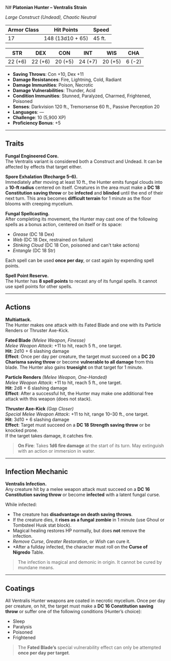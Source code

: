 N# **Platonian Hunter – Ventralis Strain**

_Large Construct (Undead), Chaotic Neutral_

| **Armor Class** | **Hit Points**   | **Speed** |
| --------------- | ---------------- | --------- |
| 17              | 148 (13d10 + 65) | 45 ft.    |

| STR     | DEX     | CON     | INT     | WIS     | CHA    |
| ------- | ------- | ------- | ------- | ------- | ------ |
| 22 (+6) | 22 (+6) | 20 (+5) | 24 (+7) | 20 (+5) | 6 (-2) |

- **Saving Throws**: Con +10, Dex +11
- **Damage Resistances**: Fire, Lightning, Cold, Radiant
- **Damage Immunities**: Poison, Necrotic
- **Damage Vulnerabilities**: Thunder, Acid
- **Condition Immunities**: Stunned, Paralyzed, Charmed, Frightened, Poisoned
- **Senses**: Darkvision 120 ft., Tremorsense 60 ft., Passive Perception 20
- **Languages**: —
- **Challenge**: 10 (5,900 XP)
- **Proficiency Bonus**: +5

---

## **Traits**

**Fungal Engineered Core.**  
The Ventralis variant is considered both a Construct and Undead. It can be affected by effects that target either.

**Spore Exhalation (Recharge 5–6).**  
Immediately after moving at least 10 ft., the Hunter emits fungal clouds into a **10-ft radius** centered on itself. Creatures in the area must make a **DC 18 Constitution saving throw** or be **infected** and **blinded** until the end of their next turn. This area becomes **difficult terrain** for 1 minute as the floor blooms with creeping mycelium.

**Fungal Spellcasting.**  
After completing its movement, the Hunter may cast one of the following spells as a bonus action, centered on itself or its space:

- _Grease_ (DC 18 Dex)
- _Web_ (DC 18 Dex, restrained on failure)
- _Stinking Cloud_ (DC 18 Con, poisoned and can't take actions)
- _Entangle_ (DC 18 Str)

Each spell can be used **once per day**, or cast again by expending spell points.

**Spell Point Reserve.**  
The Hunter has **8 spell points** to recast any of its fungal spells. It cannot use spell points for other spells.

---

## **Actions**

**Multiattack.**  
The Hunter makes one attack with its Fated Blade and one with its Particle Renders or Thruster Axe-Kick.

**Fated Blade** _(Melee Weapon, Finesse)_  
_Melee Weapon Attack_: +11 to hit, reach 5 ft., one target.  
**Hit**: 2d10 + 6 slashing damage  
**Effect**: Once per day per creature, the target must succeed on a **DC 20 Charisma saving throw** or become **vulnerable to all damage** from this blade. The Hunter also gains **truesight** on that target for 1 minute.

**Particle Renders** _(Melee Weapon, One-Handed)_  
_Melee Weapon Attack_: +11 to hit, reach 5 ft., one target.  
**Hit**: 2d8 + 6 slashing damage  
**Effect**: After a successful hit, the Hunter may make one additional free attack with this weapon (does not stack).

**Thruster Axe-Kick** _(Gap Closer)_  
_Special Melee Weapon Attack_: +11 to hit, range 10–30 ft., one target.  
**Hit**: 3d10 + 6 slashing damage  
**Effect**: Target must succeed on a **DC 18 Strength saving throw** or be knocked prone.  
If the target takes damage, it catches fire.

> **On Fire**: Takes **1d6 fire damage** at the start of its turn. May extinguish with an action or immersion in water.

---

## **Infection Mechanic**

**Ventralis Infection.**  
Any creature hit by a melee weapon attack must succeed on a **DC 16 Constitution saving throw** or become **infected** with a latent fungal curse.

While infected:

- The creature has **disadvantage on death saving throws**.
- If the creature dies, it **rises as a fungal zombie** in 1 minute (use Ghoul or Tombsteel Husk stat block).
- Magical healing restores HP normally, but does **not** remove the infection.
- _Remove Curse_, _Greater Restoration_, or _Wish_ can cure it.
- \*After a fullday infected, the character must roll on the **Curse of Nigredo** Table.

> The infection is magical and demonic in origin. It cannot be cured by mundane means.

---

## **Coatings**

All Ventralis Hunter weapons are coated in necrotic mycelium. Once per day per creature, on hit, the target must make a **DC 16 Constitution saving throw** or suffer one of the following conditions (Hunter’s choice):

- Sleep
- Paralysis
- Poisoned
- Frightened

> The **Fated Blade’s** special vulnerability effect can only be attempted **once per day per target**.
